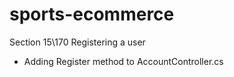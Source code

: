 # sports-ecommerce

Section 15\170 Registering a user
- Adding Register method to AccountController.cs













 














